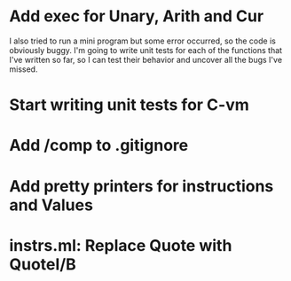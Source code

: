 # Add exec for Unary, Arith and Cur

I also tried to run a mini program but some error occurred, so the
code is obviously buggy. I'm going to write unit tests for each of
the functions that I've written so far, so I can test their
behavior and uncover all the bugs I've missed. 

# Start writing unit tests for C-vm

# Add /comp to .gitignore

# Add pretty printers for instructions and Values

# instrs.ml: Replace Quote with QuoteI/B